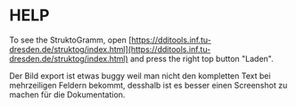 # HELP

To see the StruktoGramm, open [https://dditools.inf.tu-dresden.de/struktog/index.html](https://dditools.inf.tu-dresden.de/struktog/index.html) and press the right top button "Laden".

Der Bild export ist etwas buggy weil man nicht den kompletten Text bei mehrzeiligen Feldern bekommt, desshalb ist es besser einen Screenshot zu machen für die Dokumentation.
